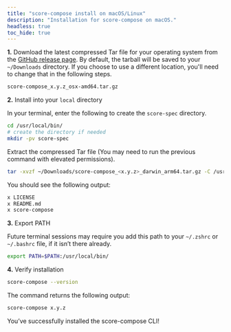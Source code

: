 ```yaml
---
title: "score-compose install on macOS/Linux"
description: "Installation for score-compose on macOS."
headless: true
toc_hide: true
---
```


**1.** Download the latest compressed Tar file for your operating system from the [GitHub release page](https://github.com/score-spec/score-compose/releases). By default, the tarball will be saved to your `~/Downloads` directory. If you choose to use a different location, you'll need to change that in the following steps.

```bash
score-compose_x.y.z_osx-amd64.tar.gz
```

**2.** Install into your `local` directory

In your terminal, enter the following to create the `score-spec` directory.

```bash
cd /usr/local/bin/
# create the directory if needed
mkdir -pv score-spec
```

Extract the compressed Tar file (You may need to run the previous command with elevated permissions).

```bash
tar -xvzf ~/Downloads/score-compose_<x.y.z>_darwin_arm64.tar.gz -C /usr/local/bin/
```

You should see the following output:

```bash
x LICENSE
x README.md
x score-compose
```

**3.** Export PATH

Future terminal sessions may require you add this path to your `~/.zshrc` or `~/.bashrc` file, if it isn’t there already.

```bash
export PATH=$PATH:/usr/local/bin/
```

**4.** Verify installation

```bash
score-compose --version
```

The command returns the following output:

```bash
score-compose x.y.z
```

You’ve successfully installed the score-compose CLI!